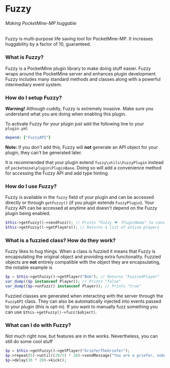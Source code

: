Fuzzy
=====
###### Making PocketMine-MP huggable

Fuzzy is multi-purpose life saving tool for PocketMine-MP. It increases huggability by a factor of 10, guaranteed. 

### What is Fuzzy?
Fuzzy is a PocketMine plugin library to make doing stuff easier. Fuzzy wraps around the PocketMine server and enhances plugin development. Fuzzy includes many standard methods and classes along with a powerful intermediary event system.

### How do I setup Fuzzy?
**Warning!** Although cuddly, Fuzzy is extremely invasive. Make sure you understand what you are doing when enabling this plugin.

To activate Fuzzy for your plugin just add the following line to your `plugin.yml`
```yaml
depend: ["FuzzyAPI"]
```
**Note:** If you don't add this, Fuzzy will **not** generate an API object for your plugin, they can't be generated later.

It is recommended that your plugin extend `fuzzy\utils\FuzzyPlugin` instead of `pocketmine\plugin\PluginBase`. Doing so will add a convenience method for accessing the Fuzzy API and add type hinting.

### How do I use Fuzzy?
Fuzzy is available in the `fuzzy` field of your plugin  and can be accessed directly or through `getFuzzy()` (if you plugin extends `FuzzyPlugin`). Your Fuzzy API can be accessed at anytime and doesn't depend on the Fuzzy plugin being enabled.

```php
$this->getFuzzy()->sendFuzz(); // Prints "Fuzzy ❤  PluginName" to console
$this->getFuzzy()->getPlayers(); // Returns a list of online players
```

### What is a fuzzied class? How do they work?
Fuzzy likes to hug things. When a class is fuzzied it means that Fuzzy is encapsulating the original object and providing extra functionality. Fuzzied objects are **not** entirely compatible with the object they are encapsulating, the notable example is

```php
$p = $this->getFuzzy()->getPlayer("Bob"); // Returns "FuzziedPlayer"
var_dump(($p instanceof Player)); // Prints "false"
var_dump(($p->unfuzz() instanceof Player)); // Prints "true" 
```

Fuzzied classes are generated when interacting with the server through the `FuzzyAPI` class. They can also be automatically injected into events passed to your plugin (this is opt-in). If you want to manually fuzz something you can use `$this->getFuzzy()->fuzz($object)`.

### What can I do with Fuzzy?
Not much right now, but features are in the works. Nevertheless, you can still do some cool stuff

```php
$p = $this->getFuzzy()->getPlayer("GrieferTheGriefer");
$p->repeat(5)->until((20/5) * 28)->sendMessage("You are a griefer, nobody likes you, we will kick you soon.");
$p->delay(30 * 20)->kick();
```


